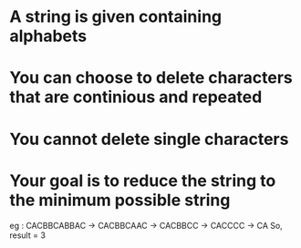 # A string is given containing alphabets
# You can choose to delete characters that are continious and repeated
# You cannot delete single characters
# Your goal is to reduce the string to the minimum possible string

eg :  CACBBCABBAC
   -> CACBBCAAC
   -> CACBBCC
   -> CACCCC
   -> CA
So, result = 3
